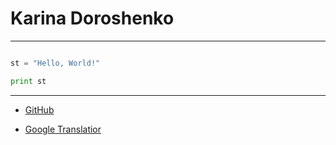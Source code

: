 # Karina Doroshenko

***

```python

st = "Hello, World!"

print st

```

***

* [GitHub](http://github.com)

* [Google Translatior](https://translate.google.com/)
